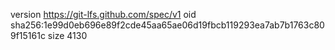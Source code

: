 version https://git-lfs.github.com/spec/v1
oid sha256:1e99d0eb696e89f2cde45aa65ae06d19fbcb119293ea7ab7b1763c809f15161c
size 4130
